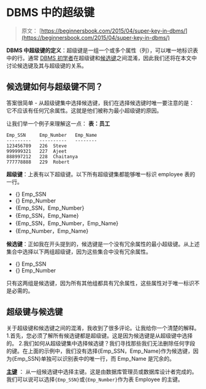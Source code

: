 # DBMS 中的超级键

> 原文： [https://beginnersbook.com/2015/04/super-key-in-dbms/](https://beginnersbook.com/2015/04/super-key-in-dbms/)

**DBMS 中超级键的定义**：超级键是一组一个或多个属性（列），可以唯一地标识表中的行。通常 [DBMS 初学者](https://beginnersbook.com/2015/04/dbms-tutorial/)在超级键和[候选键](https://beginnersbook.com/2015/04/candidate-key-in-dbms/)之间混淆，因此我们还将在本文中讨论候选键及其与超级键的关系。

## 候选键如何与超级键不同？

答案很简单 - 从超级键集中选择候选键，我们在选择候选键时唯一要注意的是：它不应该有任何冗余属性。这就是他们被称为最小超级键的原因。

让我们举一个例子来理解这一点：
**表：员工**

```
Emp_SSN	    Emp_Number	 Emp_Name
---------   ----------   -------- 
123456789	226	 Steve
999999321	227	 Ajeet
888997212	228	 Chaitanya
777778888	229	 Robert

```

**超级键**：上表有以下超级键。以下所有超级键集都能够唯一标识 employee 表的一行。

*   {} Emp_SSN
*   {} Emp_Number
*   {Emp_SSN，Emp_Number}
*   {Emp_SSN，Emp_Name}
*   {Emp_SSN，Emp_Number，Emp_Name}
*   {Emp_Number，Emp_Name}

**候选键**：正如我在开头提到的，候选键是一个没有冗余属性的最小超级键。从上述集合中选择以下两组超级键，因为这些集合中没有冗余属性。

*   {} Emp_SSN
*   {} Emp_Number

只有这两组是候选键，因为所有其他组都具有冗余属性，这些属性对于唯一标识不是必需的。

## 超级键与候选键

关于超级键和候选键之间的混淆，我收到了很多评论。让我给你一个清楚的解释。
1.首先，您必须了解所有候选键都是超级键。这是因为候选键是从超级键中选择的。
2.我们如何从超级键集中选择候选键？我们寻找那些我们无法删除任何字段的键。在上面的示例中，我们没有选择{Emp_SSN，Emp_Name}作为候选键，因为{Emp_SSN}单独可以识别表中的唯一行，而 Emp_Name 是冗余的。

[**主键**](https://beginnersbook.com/2015/04/primary-key-in-dbms/) ：
从一组候选键中选择主键。这是由数据库管理员或数据库设计者完成的。我们可以说可以选择`{Emp_SSN}`或`{Emp_Number}`作为表 Employee 的主键。
